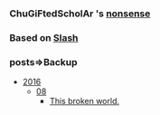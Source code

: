 

### ChuGiFtedScholAr 's [nonsense](https://ChuGiFtedScholAr.github.io/nonsense)

### Based on  [Slash](https://github.com/mastermay/Slash)

### posts=>Backup

  - [2016](/posts/2016)
    + [08](/posts/2016/08)
      * [This broken world.](/posts/2016/08/This-broken-world.md)
